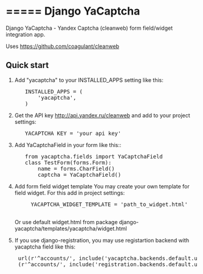 =====
Django YaCaptcha
=====

Django YaCaptcha - Yandex Captcha (cleanweb) form field/widget integration app.

Uses https://github.com/coagulant/cleanweb

Quick start
-----------

1. Add "yacaptcha" to your INSTALLED_APPS setting like this:
<pre>
      INSTALLED_APPS = (
	      'yacaptcha',
      )
</pre>

2. Get the API key http://api.yandex.ru/cleanweb and add to your project settings:
<pre>
      YACAPTCHA_KEY = 'your_api_key'
</pre>

3. Add YaCaptchaField in your form like this::
<pre>
      from yacaptcha.fields import YaCaptchaField
      class TestForm(forms.Form):
          name = forms.CharField()
          captcha = YaCaptchaField()
</pre>
4. Add form field widget template
    You may create your own template for field widget. For this add in project settings:
    <pre>
        YACAPTCHA_WIDGET_TEMPLATE = 'path_to_widget.html'
    </pre>
    Or use default widget.html from package django-yacaptcha/templates/yacaptcha/widget.html

5. If you use django-registration, you may use registartion backend with yacaptcha field like this:
    <pre>
    url(r'^accounts/', include('yacaptcha.backends.default.urls')), # yacaptcha backend for registration form
    (r'^accounts/', include('registration.backends.default.urls')),
    </pre>

